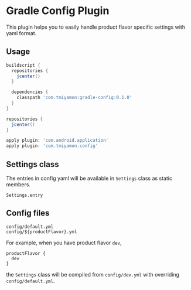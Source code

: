 # Gradle Config Plugin

This plugin helps you to easily handle product flavor specific settings with yaml format.

## Usage

```groovy
buildscript {
  repositories {
    jcenter()
  }

  dependencies {
    classpath 'com.tmiyamon:gradle-config:0.1.0'
  }
}

repositories {
  jcenter()
}

apply plugin: 'com.android.application'
apply plugin: 'com.tmiyamon.config'
```

## Settings class
The entries in config yaml will be available in ```Settings``` class as static members.

```
Settings.entry
```

## Config files

```
config/default.yml
config/${productFlavor}.yml
```

For example, when you have product flavor ```dev```,
```
productFlavor {
  dev
}
```

the ```Settings``` class will be compiled from ```config/dev.yml``` with overriding ```config/default.yml```.
